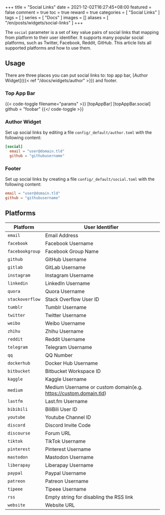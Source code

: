 +++
title = "Social Links"
date = 2021-12-02T16:27:45+08:00
featured = false
comment = true
toc = true
reward = true
categories = [
  "Social Links"
]
tags = [
]
series = [
  "Docs"
]
images = []
aliases = [
  "/en/posts/widgets/social-links"
]
+++

The `social` parameter is a set of key value pairs of social links that mapping from platform to their user identifier.
It supports many popular social platforms, such as Twitter, Facebook, Reddit, GitHub.
This article lists all supported platforms and how to use them.

<!--more-->

## Usage

There are three places you can put social links to: top app bar, [Author Widget]({{< ref "/docs/widgets/author" >}}) and footer.

### Top App Bar

{{< code-toggle filename="params" >}}
[topAppBar]
  [topAppBar.social]
    github = "foobar"
{{</ code-toggle >}}

### Author Widget

Set up social links by editing a file `config/_default/author.toml` with the following content:

```toml
[social]
  email = "user@domain.tld"
  github = "githubusername"
```

### Footer

Set up social links by creating a file `config/_default/social.toml` with the following content:

```toml
email = "user@domain.tld"
github = "githubusername"
```

## Platforms

| Platform | User Identifier |
|---|---|
| `email` | Email Address |
| `facebook` | Facebook Username |
| `facebookgroup` | Facebook Group Name |
| `github` | GitHub Username |
| `gitlab` | GitLab Username |
| `instagram` | Instagram Username |
| `linkedin` | LinkedIn Username |
| `quora` | Quora Username |
| `stackoverflow` | Stack Overflow User ID |
| `tumblr` | Tumblr Username |
| `twitter` | Twitter Username |
| `weibo` | Weibo Username |
| `zhihu` | Zhihu Username |
| `reddit` | Reddit Username |
| `telegram` | Telegram Username |
| `qq` | QQ Number |
| `dockerhub` | Docker Hub Username |
| `bitbucket` | Bitbucket Workspace ID |
| `kaggle` | Kaggle Username |
| `medium` | Medium Username or custom domain(e.g. https://custom.domain.tld) |
| `lastfm` | Last.fm Username |
| `bibibili` | BiliBili User ID |
| `youtube` | Youtube Channel ID |
| `discord` | Discord Invite Code |
| `discourse` | Forum URL |
| `tiktok` | TikTok Username |
| `pinterest` | Pinterest Username |
| `mastodon` | Mastodon Username |
| `liberapay` | Liberapay Username |
| `paypal` | Paypal Username |
| `patreon` | Patreon Username |
| `tipeee` | Tipeee Username |
| `rss` | Empty string for disabling the RSS link |
| `website` | Website URL |
